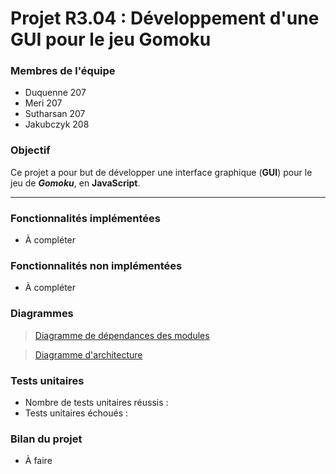 # Projet R3.04 : Développement d'une GUI pour le jeu Gomoku

### Membres de l'équipe
- Duquenne 207
- Meri 207
- Sutharsan 207
- Jakubczyk 208
  
### Objectif
Ce projet a pour but de développer une interface graphique (**GUI**) pour le jeu de ***Gomoku***, en **JavaScript**.

--- 
### Fonctionnalités implémentées
- À compléter
  
### Fonctionnalités non implémentées
- À compléter

### Diagrammes
>  [Diagramme de dépendances des modules](./docs/diagramme_dependances.pdf)

>  [Diagramme d'architecture](./docs/diagramme_architecture.pdf)

### Tests unitaires
- Nombre de tests unitaires réussis : 
- Tests unitaires échoués :
  
### Bilan du projet
- À faire
